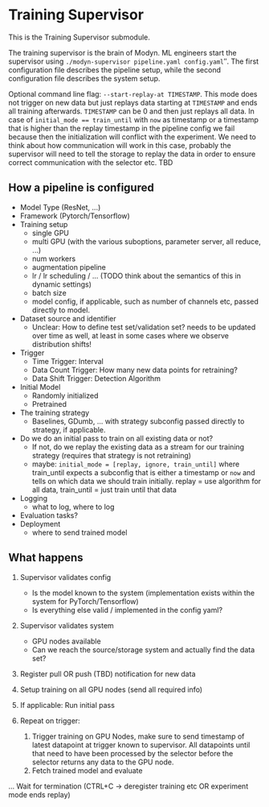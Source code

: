 # Training Supervisor

This is the Training Supervisor submodule. 

The training supervisor is the brain of Modyn. ML engineers start the supervisor using `./modyn-supervisor pipeline.yaml config.yaml`″.
The first configuration file describes the pipeline setup, while the second configuration file describes the system setup.

Optional command line flag: `--start-replay-at TIMESTAMP`.
This mode does not trigger on new data but just replays data starting at `TIMESTAMP` and ends all training afterwards.
`TIMESTAMP` can be 0 and then just replays all data.
In case of `initial_mode == train_until` with `now` as timestamp or a timestamp that is higher than the replay timestamp in the pipeline config we fail because then the initialization will conflict with the experiment.
We need to think about how communication will work in this case, probably the supervisor will need to tell the storage to replay the data in order to ensure correct communication with the selector etc. TBD

## How a pipeline is configured

- Model Type (ResNet, ...)
- Framework (Pytorch/Tensorflow)
- Training setup
    - single GPU
    - multi GPU (with the various suboptions, parameter server, all reduce, ...)
    - num workers
    - augmentation pipeline
    - lr / lr scheduling / ... (TODO think about the semantics of this in dynamic settings)
    - batch size
    - model config, if applicable, such as number of channels etc, passed directly to model.
- Dataset source and identifier
    - Unclear: How to define test set/validation set? needs to be updated over time as well, at least in some cases where we observe distribution shifts!
- Trigger
    - Time Trigger: Interval
    - Data Count Trigger: How many new data points for retraining?
    - Data Shift Trigger: Detection Algorithm
- Initial Model
    - Randomly initialized
    - Pretrained
- The training strategy 
    - Baselines, GDumb, ... with strategy subconfig passed directly to strategy, if applicable.
- Do we do an initial pass to train on all existing data or not?
    - If not, do we replay the existing data as a stream for our training strategy (requires that strategy is not retraining)
    - maybe: `initial_mode = [replay, ignore, train_until]` where train_until expects a subconfig that is either a timestamp or `now` and tells on which data we should train initially. replay = use algorithm for all data, train_until = just train until that data
- Logging
    - what to log, where to log
- Evaluation tasks?
- Deployment
    - where to send trained model

## What happens

1. Supervisor validates config
    - Is the model known to the system (implementation exists within the system for PyTorch/Tensorflow)
    - Is everything else valid / implemented in the config yaml?

2. Supervisor validates system
    - GPU nodes available
    - Can we reach the source/storage system and actually find the data set?

3. Register pull OR push (TBD) notification for new data

4. Setup training on all GPU nodes (send all required info)

5. If applicable: Run initial pass

6. Repeat on trigger:
    1. Trigger training on GPU Nodes, make sure to send timestamp of latest datapoint at trigger known to supervisor. All datapoints until that need to have been processed by the selector before the selector returns any data to the GPU node.
    2. Fetch trained model and evaluate

... Wait for termination (CTRL+C -> deregister training etc OR experiment mode ends replay)